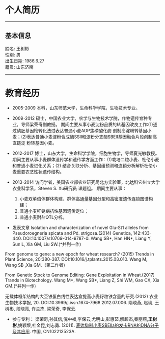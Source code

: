 # 个人简历
---

## 基本信息
姓名: 王树彬  
性别: 男  
出生日期: 1986.6.27  
籍贯: 山东济南

---

# 教育经历
* 2005-2009
  本科，山东师范大学，生命科学学院，生物技术专业。
  
* 2009-2012
  硕士，中国农业大学，农学与生物技术学院，作物遗传育种专业，导师梁荣奇副教授。
  期间主要从事小麦淀粉品质的转基因改良工作:(1)通过幼胚基因枪转化法过表达普通小麦ADP焦磷酸化酶
创制高淀粉转基因小麦；(2)表达普通小麦淀粉合成酶SSII和淀粉分支酶SBEII基因融合片段创制高直链淀
粉转基因小麦。

* 2012-2017
  博士，山东大学，生命科学学院，细胞生物学，导师夏光敏教授。
  期间主要从事小麦群体遗传学和遗传学方面工作：(1)栽培二粒小麦、杜伦小麦和普通小麦进化关系；(2)
结合关联分析、基因组预测和连锁分析解析杜伦小麦重要农艺性状遗传结构。

* 2013-2014
  访问学者，美国农业部农业研究局北方实验室，北达科它州立大学农业科学系，Steven S. Xu研究员
课题组。
  期间主要从事：
  1. 小麦双单倍体群体构建、群体高通量基因分型和高密度遗传连锁图谱构建；
  2. 普通小麦秆锈病抗性基因遗传定位；
  3. 普通小麦耐盐QTL分析。

* 发表文章
Isolation and characterization of novel Glu-St1 alleles from Pseudoroegneria 
spicata and Pd. strigosa.(2014)
Genetica, 142:433-440. DOI:10.1007/s10709-014-9787-0.
Wang SB*, Han HN*, Liang Y, Sun L, Xia GM, Liu SW.(*并列一作)

From genome to gene: a new epoch for wheat research? (2015)
Trends in Plant Science, 20:380-387. DOI:10.1016/j.tplants.2015.03.010.
Wang M, Wang SB ,Xia GM.（第二作者）

From Genetic Stock to Genome Editing: Gene Exploitation in Wheat.(2017)
Trands in Biotechology.
Wang M*, Wang SB*, Liang Z, Shi WM, Gao CX, Xia GM.(*并列一作)

无载体框架结构的大豆铁蛋白线性表达盒提高小麦籽粒铁含量的研究.(2012)
农业生物技术学报, 20. DOI:10.3969/j.issn.1674-7968.2012.07.006.
隋晓燕, 赵琰, 王树彬, 段晓亮, 许兰杰, 梁荣奇, 李保云.

* 参与专利：
梁荣奇,孙其信,倪中福,李保云,尤明山,彭惠茹,解超杰,秦丽燕,**王树彬**,姚颖垠,杜金昆,刘志勇. (2011). [表达抑制小麦SBEIIa的发卡RNA的DNA分子及其应用](http://www.xjishu.com/zhuanli/01/201110131466.html). 中国, CN102212523A. 

